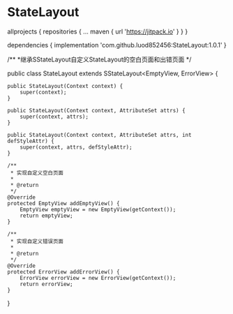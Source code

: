 # StateLayout

allprojects {
		repositories {
			...
			maven { url 'https://jitpack.io' }
		}
	}
  
  dependencies {
	        implementation 'com.github.luod852456:StateLayout:1.0.1'
	}
  
  
  
/**
*继承SStateLayout自定义StateLayout的空白页面和出错页面
*/

public class StateLayout extends SStateLayout<EmptyView, ErrorView> {

    public StateLayout(Context context) {
        super(context);
    }

    public StateLayout(Context context, AttributeSet attrs) {
        super(context, attrs);
    }

    public StateLayout(Context context, AttributeSet attrs, int defStyleAttr) {
        super(context, attrs, defStyleAttr);
    }

    /**
     * 实现自定义空白页面
     *
     * @return
     */
    @Override
    protected EmptyView addEmptyView() {
        EmptyView emptyView = new EmptyView(getContext());
        return emptyView;
    }

    /**
     * 实现自定义错误页面
     *
     * @return
     */
    @Override
    protected ErrorView addErrorView() {
        ErrorView errorView = new ErrorView(getContext());
        return errorView;
    }
}


